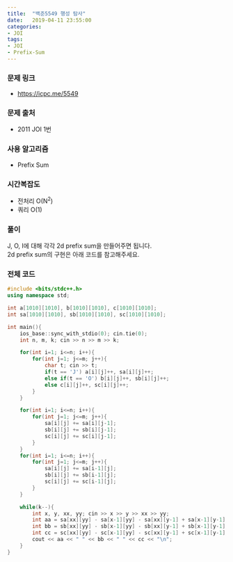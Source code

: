 ```yaml
---
title:  "백준5549 행성 탐사"
date:   2019-04-11 23:55:00
categories:
- JOI
tags:
- JOI
- Prefix-Sum
---
```


### 문제 링크
* https://icpc.me/5549

### 문제 출처
* 2011 JOI 1번

### 사용 알고리즘
* Prefix Sum

### 시간복잡도
* 전처리 O(N<sup>2</sup>)
* 쿼리 O(1)

### 풀이
J, O, I에 대해 각각 2d prefix sum을 만들어주면 됩니다.<Br>
2d prefix sum의 구현은 아래 코드를 참고해주세요.

### 전체 코드
```cpp
#include <bits/stdc++.h>
using namespace std;

int a[1010][1010], b[1010][1010], c[1010][1010];
int sa[1010][1010], sb[1010][1010], sc[1010][1010];

int main(){
	ios_base::sync_with_stdio(0); cin.tie(0);
	int n, m, k; cin >> n >> m >> k;

	for(int i=1; i<=n; i++){
		for(int j=1; j<=m; j++){
			char t; cin >> t;
			if(t == 'J') a[i][j]++, sa[i][j]++;
			else if(t == 'O') b[i][j]++, sb[i][j]++;
			else c[i][j]++, sc[i][j]++;
		}
	}

	for(int i=1; i<=n; i++){
		for(int j=1; j<=m; j++){
			sa[i][j] += sa[i][j-1];
			sb[i][j] += sb[i][j-1];
			sc[i][j] += sc[i][j-1];
		}
	}
	for(int i=1; i<=n; i++){
		for(int j=1; j<=m; j++){
			sa[i][j] += sa[i-1][j];
			sb[i][j] += sb[i-1][j];
			sc[i][j] += sc[i-1][j];
		}
	}

	while(k--){
		int x, y, xx, yy; cin >> x >> y >> xx >> yy;
		int aa = sa[xx][yy] - sa[x-1][yy] - sa[xx][y-1] + sa[x-1][y-1];
		int bb = sb[xx][yy] - sb[x-1][yy] - sb[xx][y-1] + sb[x-1][y-1];
		int cc = sc[xx][yy] - sc[x-1][yy] - sc[xx][y-1] + sc[x-1][y-1];
		cout << aa << " " << bb << " " << cc << "\n";
	}
}
```

